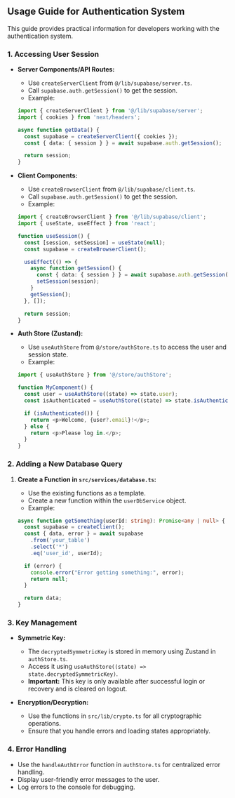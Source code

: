 ## Usage Guide for Authentication System

This guide provides practical information for developers working with the authentication system.

### 1. Accessing User Session

-   **Server Components/API Routes:**
    -   Use `createServerClient` from `@/lib/supabase/server.ts`.
    -   Call `supabase.auth.getSession()` to get the session.
    -   Example:

    ```typescript
    import { createServerClient } from '@/lib/supabase/server';
    import { cookies } from 'next/headers';

    async function getData() {
      const supabase = createServerClient({ cookies });
      const { data: { session } } = await supabase.auth.getSession();

      return session;
    }
    ```

-   **Client Components:**
    -   Use `createBrowserClient` from `@/lib/supabase/client.ts`.
    -   Call `supabase.auth.getSession()` to get the session.
    -   Example:

    ```typescript
    import { createBrowserClient } from '@/lib/supabase/client';
    import { useState, useEffect } from 'react';

    function useSession() {
      const [session, setSession] = useState(null);
      const supabase = createBrowserClient();

      useEffect(() => {
        async function getSession() {
          const { data: { session } } = await supabase.auth.getSession();
          setSession(session);
        }
        getSession();
      }, []);

      return session;
    }
    ```

-   **Auth Store (Zustand):**
    -   Use `useAuthStore` from `@/store/authStore.ts` to access the user and session state.
    -   Example:

    ```typescript
    import { useAuthStore } from '@/store/authStore';

    function MyComponent() {
      const user = useAuthStore((state) => state.user);
      const isAuthenticated = useAuthStore((state) => state.isAuthenticated());

      if (isAuthenticated()) {
        return <p>Welcome, {user?.email}!</p>;
      } else {
        return <p>Please log in.</p>;
      }
    }
    ```

### 2. Adding a New Database Query

1.  **Create a Function in `src/services/database.ts`:**
    -   Use the existing functions as a template.
    -   Create a new function within the `userDbService` object.
    -   Example:

    ```typescript
    async function getSomething(userId: string): Promise<any | null> {
      const supabase = createClient();
      const { data, error } = await supabase
        .from('your_table')
        .select('*')
        .eq('user_id', userId);

      if (error) {
        console.error("Error getting something:", error);
        return null;
      }

      return data;
    }
    ```

### 3. Key Management

-   **Symmetric Key:**
    -   The `decryptedSymmetricKey` is stored in memory using Zustand in `authStore.ts`.
    -   Access it using `useAuthStore((state) => state.decryptedSymmetricKey)`.
    -   **Important:** This key is only available after successful login or recovery and is cleared on logout.

-   **Encryption/Decryption:**
    -   Use the functions in `src/lib/crypto.ts` for all cryptographic operations.
    -   Ensure that you handle errors and loading states appropriately.

### 4. Error Handling

-   Use the `handleAuthError` function in `authStore.ts` for centralized error handling.
-   Display user-friendly error messages to the user.
-   Log errors to the console for debugging.

